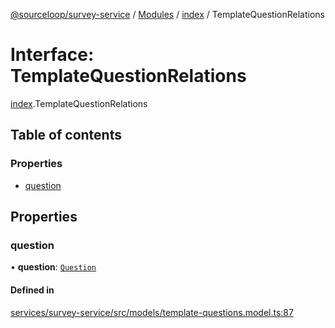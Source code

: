 [@sourceloop/survey-service](../README.md) / [Modules](../modules.md) / [index](../modules/index.md) / TemplateQuestionRelations

# Interface: TemplateQuestionRelations

[index](../modules/index.md).TemplateQuestionRelations

## Table of contents

### Properties

- [question](index.TemplateQuestionRelations.md#question)

## Properties

### question

• **question**: [`Question`](../classes/index.Question.md)

#### Defined in

[services/survey-service/src/models/template-questions.model.ts:87](https://github.com/sourcefuse/loopback4-microservice-catalog/blob/d35fdb3f0/services/survey-service/src/models/template-questions.model.ts#L87)
